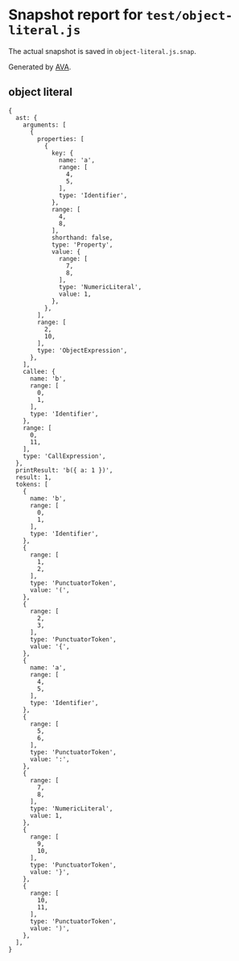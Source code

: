# Snapshot report for `test/object-literal.js`

The actual snapshot is saved in `object-literal.js.snap`.

Generated by [AVA](https://ava.li).

## object literal

    {
      ast: {
        arguments: [
          {
            properties: [
              {
                key: {
                  name: 'a',
                  range: [
                    4,
                    5,
                  ],
                  type: 'Identifier',
                },
                range: [
                  4,
                  8,
                ],
                shorthand: false,
                type: 'Property',
                value: {
                  range: [
                    7,
                    8,
                  ],
                  type: 'NumericLiteral',
                  value: 1,
                },
              },
            ],
            range: [
              2,
              10,
            ],
            type: 'ObjectExpression',
          },
        ],
        callee: {
          name: 'b',
          range: [
            0,
            1,
          ],
          type: 'Identifier',
        },
        range: [
          0,
          11,
        ],
        type: 'CallExpression',
      },
      printResult: 'b({ a: 1 })',
      result: 1,
      tokens: [
        {
          name: 'b',
          range: [
            0,
            1,
          ],
          type: 'Identifier',
        },
        {
          range: [
            1,
            2,
          ],
          type: 'PunctuatorToken',
          value: '(',
        },
        {
          range: [
            2,
            3,
          ],
          type: 'PunctuatorToken',
          value: '{',
        },
        {
          name: 'a',
          range: [
            4,
            5,
          ],
          type: 'Identifier',
        },
        {
          range: [
            5,
            6,
          ],
          type: 'PunctuatorToken',
          value: ':',
        },
        {
          range: [
            7,
            8,
          ],
          type: 'NumericLiteral',
          value: 1,
        },
        {
          range: [
            9,
            10,
          ],
          type: 'PunctuatorToken',
          value: '}',
        },
        {
          range: [
            10,
            11,
          ],
          type: 'PunctuatorToken',
          value: ')',
        },
      ],
    }
